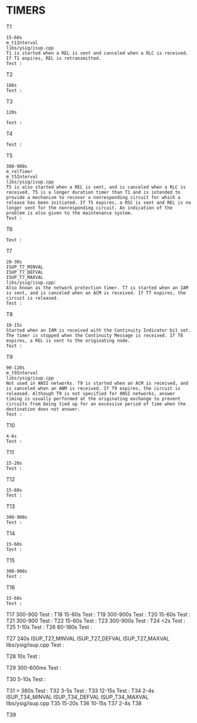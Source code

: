 TIMERS
==================================

T1 

	15-60s 
	m_t1Interval
	libs/ysig/isup.cpp
	T1 is started when a REL is sent and canceled when a RLC is received. If T1 expires, REL is retransmitted.
	Test :
T2

	180s
	Test :
T3

	120s
	
	Test :
T4

	Test :
T5

	300-900s
	m_relTimer
	m_t5Interval
	libs/ysig/isup.cpp
	T5 is also started when a REL is sent, and is canceled when a RLC is received. T5 is a longer duration timer than T1 and is intended to provide a mechanism to recover a nonresponding circuit for which a release has been initiated. If T5 expires, a RSC is sent and REL is no longer sent for the nonresponding circuit. An indication of the problem is also given to the maintenance system.
	Test :
T6
	
	Test :
T7

	20-30s
	ISUP_T7_MINVAL
	ISUP_T7_DEFVAL
	ISUP_T7_MAXVAL
	libs/ysig/isup.cpp:
	Also known as the network protection timer. T7 is started when an IAM is sent, and is canceled when an ACM is received. If T7 expires, the circuit is released.
	Test :

T8

	10-15s
	Started when an IAM is received with the Continuity Indicator bit set. The timer is stopped when the Continuity Message is received. If T8 expires, a REL is sent to the originating node.
	Test :

T9

	90-120s
	m_t9Interval
	libs/ysig/isup.cpp
	Not used in ANSI networks. T9 is started when an ACM is received, and is canceled when an ANM is received. If T9 expires, the circuit is released. Although T9 is not specified for ANSI networks, answer timing is usually performed at the originating exchange to prevent circuits from being tied up for an excessive period of time when the destination does not answer.
	Test :

T10

	4-6s
	Test :

T11

	15-20s	
	Test :

T12

	15-60s
	Test :

T13

	300-900s
	Test :
T14

	15-60s
	Test :

T15

	300-900s
	Test :

T16

	15-60s
	Test :
T17
	300-900
	Test :
T18
	15-60s
	Test :
T19
	300-900s
	Test :
T20
	15-60s
	Test :
T21
	300-900
	Test :
T22
	15-60s
	Test :
T23
	300-900s
	Test :
T24
	<2s
	Test :
T25
	1-10s
	Test :
T26
	60-180s
	Test :

T27
	240s
	ISUP_T27_MINVAL
	ISUP_T27_DEFVAL
	ISUP_T27_MAXVAL
	libs/ysig/isup.cpp
	Test :

T28
	10s
	Test :

T29
	300-600ms
	Test :

T30
	5-10s
	Test :

T31
	> 360s
	Test :
T32
	3-5s
	Test :
T33
	12-15s
	Test :
T34
	2-4s
	ISUP_T34_MINVAL
	ISUP_T34_DEFVAL
	ISUP_T34_MAXVAL
	libs/ysig/isup.cpp
T35
	15-20s
T36
	10-15s
T37
	2-4s
T38
	
T39
